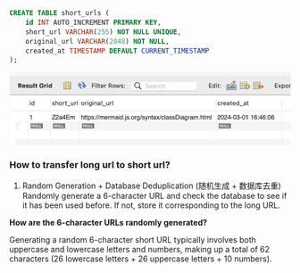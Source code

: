 
```sql
CREATE TABLE short_urls (
    id INT AUTO_INCREMENT PRIMARY KEY,
    short_url VARCHAR(255) NOT NULL UNIQUE,
    original_url VARCHAR(2048) NOT NULL,
    created_at TIMESTAMP DEFAULT CURRENT_TIMESTAMP
);
```
![SQL Table Example](https://github.com/itisamazingxx/Object-Oriented-Design/blob/19f285dc0aea5a722599e862d8547ac15959fd6b/tiny-url/jpg/SQL-table-example.jpg)

### How to transfer long url to short url?
1. Random Generation + Database Deduplication (随机生成 + 数据库去重)
   Randomly generate a 6-character URL and check the database to see if it has been used before.
   If not, store it corresponding to the long URL.

**How are the 6-character URLs randomly generated?**

Generating a random 6-character short URL typically involves both uppercase and lowercase letters and 
numbers, making up a total of 62 characters (26 lowercase letters + 26 uppercase letters + 10 numbers).